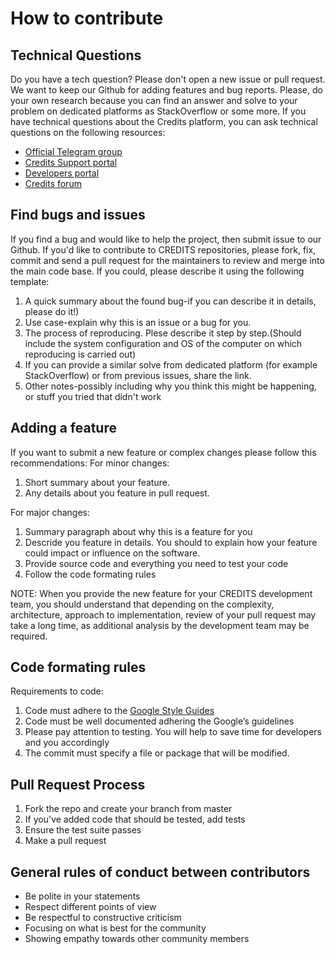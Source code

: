 <h1>How to contribute</h1>
<h2>Technical Questions</h2>
<p>Do you have a tech question? Please don't open a new issue or pull request. We want to keep our Github for adding features and bug reports. Please, do your own research because you can find an answer and solve to your problem on dedicated platforms as StackOverflow or some more.
If you have technical questions about the Credits platform, you can ask technical questions on the following resources:</p>
<ul>
<li><a href="https://t.me/creditscom">Official Telegram group</a></li>
<li><a href="https://support.credits.com/">Credits Support portal</a></li>
<li><a href="https://developers.credits.com/">Developers portal</a></li>
<li><a href="http://forum.credits.com/">Credits forum</a></li>
</ul>
<h2>Find bugs and issues</h2>
<p>If you find a bug and would like to help the project, then submit issue to our Github. If you'd like to contribute to CREDITS repositories, please fork, fix, commit and send a pull request for the maintainers to review and merge into the main code base.
If you could, please describe it using the following template:</p>
<ol style='1'>
<li>A quick summary about the found bug-if you can describe it in details, please do it!)</li>
<li>Use case-explain why this is an issue or a bug for you.</li>
<li>The process of reproducing. Plese describe it step by step.(Should include the system configuration and OS of the computer on which reproducing is carried out)</li>
<li>If you can provide a similar solve from dedicated platform (for example StackOverflow) or from previous issues, share the link.</li>
<li>Other notes-possibly including why you think this might be happening, or stuff you tried that didn't work</li>
</ol>
<h2>Adding a feature</h2>
If you want to submit a new feature or complex changes please follow this recommendations:
For minor changes:
<ol style='1'>
<li>Short summary about your feature.</li>
<li>Any details about you feature in pull request.</li>
</ol>
For major changes:
<ol style='1'>
<li>Summary paragraph about why this is a feature for you</li>
<li>Descride you feature in details. You should to explain how your feature could impact or influence on the software.</li>
<li>Provide source code and everything you need to test your code</li>
<li>Follow the code formating rules</li>
</ol>
<p>NOTE: When you provide the new feature for your CREDITS development team, you should understand that depending on the complexity, architecture, approach to implementation, review of your pull request may take a long time, as additional analysis by the development team may be required.</p>
<h2> Code formating rules</h2>
<p>Requirements to code:</p>
<ol style='1'>
<li>Code must adhere  to the <a href="https://google.github.io/styleguide/">Google Style Guides</a></li>
<li>Code must be well documented adhering the Google’s guidelines</li>
<li>Please pay attention to testing. You will help to save time for developers and you accordingly</li>
<li> The commit must specify a file or package that will be modified.</li>
</ol>
<h2>Pull Request Process</h2>
<ol style='1'>
<li>Fork the repo and create your branch from master</li>
<li>If you've added code that should be tested, add tests</li>
<li>Ensure the test suite passes</li>
<li>Make a pull request</li>
</ol>
<h2>General rules of conduct between contributors</h2>
<ul>
<li>Be polite in your statements</li>
<li>Respect different points of view</li>
<li>Be respectful to constructive criticism</li>
<li>Focusing on what is best for the community</li>
<li>Showing empathy towards other community members</li>
</ul>
